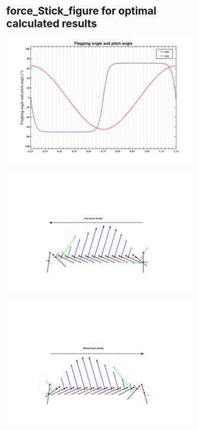 # force_Stick_figure for optimal calculated results 

![Wing Kinematic Motion](https://github.com/xijunke/HoverEnergyConsumptionOptimizations_WKP/blob/main/WingM6_2_6variable_Wang_M_2_fixed_C_F_2/force_stick_figure/pic_png/%E6%8B%8D%E6%89%93%E8%A7%92%E5%92%8C%E6%89%AD%E8%BD%AC%E8%A7%92%E9%9A%8F%E6%97%B6%E9%97%B4%E7%9A%84%E5%8F%98%E5%8C%96%E8%A7%84%E5%BE%8B.png)

![force_Stick_figure](https://github.com/xijunke/HoverEnergyConsumptionOptimizations_WKP/blob/main/WingM6_2_6variable_Wang_M_2_fixed_C_F_2/force_stick_figure/pic_png/Stick_figure_force_downstroke_%E5%B9%B3%E5%9D%87%E5%BC%A6%E9%95%BF_%E6%89%AD%E8%BD%AC%E8%BD%B4025C_avereff.png)

![force_Stick_figure](https://github.com/xijunke/HoverEnergyConsumptionOptimizations_WKP/blob/main/WingM6_2_6variable_Wang_M_2_fixed_C_F_2/force_stick_figure/pic_png/Stick_figure_force_upstroke_%E5%B9%B3%E5%9D%87%E5%BC%A6%E9%95%BF_%E6%89%AD%E8%BD%AC%E8%BD%B4025C_avereff.png)
